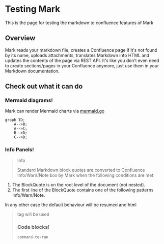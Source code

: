 <!-- Space: OC -->
<!-- Parent: Testing Mark -->
<!-- Title: Test -->

<!-- Include: ../templates/disclaimer.md -->


# Testing Mark

This is the page for testing the markdown to confluence features of Mark

## Overview

Mark reads your markdown file, creates a Confluence page if it's not found by its name, uploads attachments, translates Markdown into HTML and updates the contents of the page via REST API. It's like you don't even need to create sections/pages in your Confluence anymore, just use them in your Markdown documentation.

## Check out what it can do

### Mermaid diagrams!
Mark can render Mermaid charts via [mermaid.go](https://github.com/dreampuf/mermaid.go)  

```mermaid
graph TD;
    A-->B;
    A-->C;
    B-->D;
    C-->D;
```
### Info Panels!
> Info
> 
> Standard Markdown block quotes are converted to Confluence Info/Warn/Note box by Mark when the following conditions are met:

1. The BlockQuote is on the root level of the document (not nested).
2. The first line of the BlockQuote contains one of the following patterns Info/Warn/Note.

In any other case the default behaviour will be resumed and html <blockquote> tag will be used


### Code blocks!

```bash
command-to-run
```

